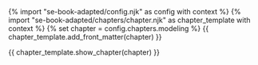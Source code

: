 <frontmatter>
{% import "se-book-adapted/config.njk" as config with context %}
{% import "se-book-adapted/chapters/chapter.njk" as chapter_template with context %}
{% set chapter = config.chapters.modeling %}
{{ chapter_template.add_front_matter(chapter) }}
</frontmatter>

{{ chapter_template.show_chapter(chapter) }}